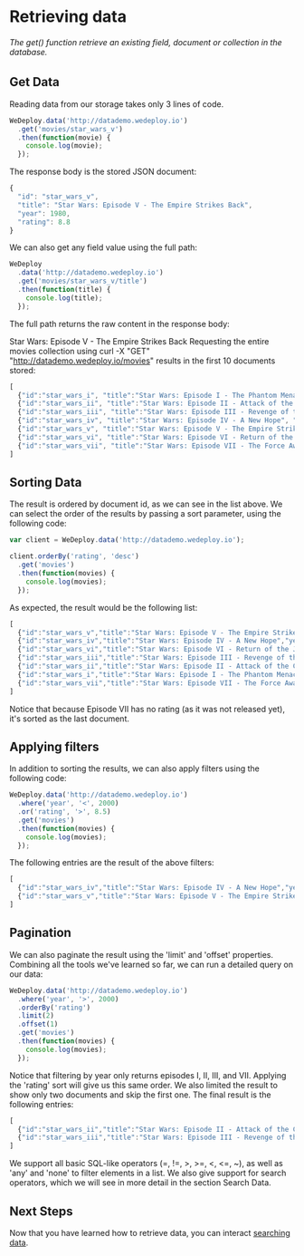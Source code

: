 # Retrieving data

###### The get() function retrieve an existing field, document or collection in the database.

<!-- <article id="get-data"> -->

## Get Data

Reading data from our storage takes only 3 lines of code.

```js
WeDeploy.data('http://datademo.wedeploy.io')
  .get('movies/star_wars_v')
  .then(function(movie) {
    console.log(movie);
  });
```

The response body is the stored JSON document:

```js
{
  "id": "star_wars_v",
  "title": "Star Wars: Episode V - The Empire Strikes Back",
  "year": 1980,
  "rating": 8.8
}
```

We can also get any field value using the full path:

```js
WeDeploy
  .data('http://datademo.wedeploy.io')
  .get('movies/star_wars_v/title')
  .then(function(title) {
    console.log(title);
  });
```

The full path returns the raw content in the response body:

Star Wars: Episode V - The Empire Strikes Back
Requesting the entire movies collection using curl -X "GET" "http://datademo.wedeploy.io/movies" results in the first 10 documents stored:

```js
[
  {"id":"star_wars_i", "title":"Star Wars: Episode I - The Phantom Menace", "year":1999, "rating":6.5},
  {"id":"star_wars_ii", "title":"Star Wars: Episode II - Attack of the Clones", "year":2002, "rating":6.7},
  {"id":"star_wars_iii", "title":"Star Wars: Episode III - Revenge of the Sith", "year":2005, "rating":7.7},
  {"id":"star_wars_iv", "title":"Star Wars: Episode IV - A New Hope", "year":1977, "rating":8.7},
  {"id":"star_wars_v", "title":"Star Wars: Episode V - The Empire Strikes Back", "year":1980, "rating":8.8},
  {"id":"star_wars_vi", "title":"Star Wars: Episode VI - Return of the Jedi", "year":1983, "rating":8.4},
  {"id":"star_wars_vii", "title":"Star Wars: Episode VII - The Force Awakens", "year":2015}
]
```
<!-- </article> -->

<!-- <article id="sorting-data"> -->

## Sorting Data

The result is ordered by document id, as we can see in the list above. We can select the order of the results by passing a sort parameter, using the following code:

```js
var client = WeDeploy.data('http://datademo.wedeploy.io');

client.orderBy('rating', 'desc')
  .get('movies')
  .then(function(movies) {
    console.log(movies);
  });
```

As expected, the result would be the following list:

```js
[
  {"id":"star_wars_v","title":"Star Wars: Episode V - The Empire Strikes Back","year":1980,"rating":8.8},
  {"id":"star_wars_iv","title":"Star Wars: Episode IV - A New Hope","year":1977,"rating":8.7},
  {"id":"star_wars_vi","title":"Star Wars: Episode VI - Return of the Jedi","year":1983,"rating":8.4},
  {"id":"star_wars_iii","title":"Star Wars: Episode III - Revenge of the Sith","year":2005,"rating":7.7},
  {"id":"star_wars_ii","title":"Star Wars: Episode II - Attack of the Clones","year":2002,"rating":6.7},
  {"id":"star_wars_i","title":"Star Wars: Episode I - The Phantom Menace","year":1999,"rating":6.5},
  {"id":"star_wars_vii","title":"Star Wars: Episode VII - The Force Awakens","year":2015}
]
```

Notice that because Episode VII has no rating (as it was not released yet), it's sorted as the last document.

<!-- </article> -->

<!-- <article id="applying-filters"> -->

## Applying filters

In addition to sorting the results, we can also apply filters using the following code:

```js
WeDeploy.data('http://datademo.wedeploy.io')
  .where('year', '<', 2000)
  .or('rating', '>', 8.5)
  .get('movies')
  .then(function(movies) {
    console.log(movies);
  });
```

The following entries are the result of the above filters:

```js
[
  {"id":"star_wars_iv","title":"Star Wars: Episode IV - A New Hope","year":1977,"rating":8.7},
  {"id":"star_wars_v","title":"Star Wars: Episode V - The Empire Strikes Back","year":1980,"rating":8.8}
]
```

<!-- </article> -->

<!-- <article id="applying-filters"> -->

## Pagination

We can also paginate the result using the 'limit' and 'offset' properties. Combining all the tools we've learned so far, we can run a detailed query on our data:

```js
WeDeploy.data('http://datademo.wedeploy.io')
  .where('year', '>', 2000)
  .orderBy('rating')
  .limit(2)
  .offset(1)
  .get('movies')
  .then(function(movies) {
    console.log(movies);
  });
```

Notice that filtering by year only returns episodes I, II, III, and VII. Applying the 'rating' sort will give us this same order. We also limited the result to show only two documents and skip the first one. The final result is the following entries:

```js
[
  {"id":"star_wars_ii","title":"Star Wars: Episode II - Attack of the Clones","year":2002,"rating":6.7},
  {"id":"star_wars_iii","title":"Star Wars: Episode III - Revenge of the Sith","year":2005,"rating":7.7}
]
```

We support all basic SQL-like operators (=, !=, >, >=, <, <=, ~), as well as 'any' and 'none' to filter elements in a list. We also give support for search operators, which we will see in more detail in the section Search Data.

<!-- </article> -->

## Next Steps

Now that you have learned how to retrieve data, you can interact [searching data](/docs/data/searching-data.html).
